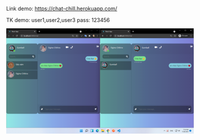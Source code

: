 Link demo: https://chat-chill.herokuapp.com/

TK demo: user1,user2,user3
pass: 123456

![](https://github.com/nguyentinh0310/Chat-Socket/blob/main/client/public/bg.png)

